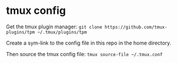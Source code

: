 # tmux config

Get the tmux plugin manager:
`git clone https://github.com/tmux-plugins/tpm ~/.tmux/plugins/tpm`

Create a sym-link to the config file in this repo in the home directory.

Then source the tmux config file:
`tmux source-file ~/.tmux.conf`
